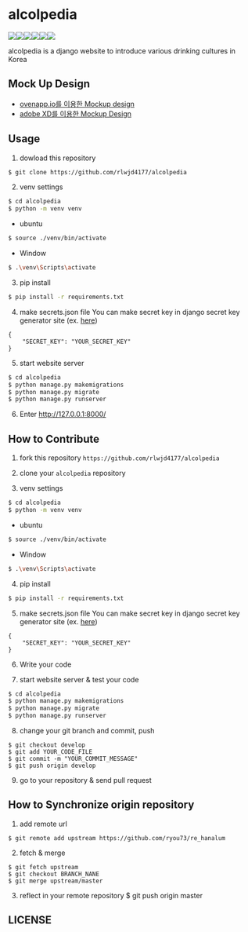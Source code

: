 # alcolpedia

<div class = "shields" style = "display: flex; "> 
    <img src = "https://img.shields.io/github/issues/rlwjd4177/alcolpedia">
    <img src = "https://img.shields.io/github/forks/rlwjd4177/alcolpedia">
    <img src = "https://img.shields.io/github/stars/rlwjd4177/alcolpedia">
    <img src="https://img.shields.io/github/languages/top/rlwjd4177/alcolpedia" />
    <img src="https://img.shields.io/github/last-commit/rlwjd4177/alcolpedia"/>
    <img src="https://img.shields.io/github/license/rlwjd4177/alcolpedia" />
</div>

alcolpedia is a django website to introduce various drinking cultures in Korea

## Mock Up Design

- <a href = "https://ovenapp.io/view/jjqI146GVpoS9PIuzhZUiKk1TUTMNlPh#zueVT"> ovenapp.io를 이용한 Mockup design </a>
- <a href = "https://xd.adobe.com/view/77b781f7-9178-4f69-96fe-3b88d1735d95-22e4"> adobe XD를 이용한 Mockup Design </a>

## Usage

1. dowload this repository
```bash
$ git clone https://github.com/rlwjd4177/alcolpedia 
```

2. venv settings

```bash
$ cd alcolpedia
$ python -m venv venv
```

- ubuntu
```bash
$ source ./venv/bin/activate    
``` 
- Window
```bash
$ .\venv\Scripts\activate
```

3. pip install 
```bash
$ pip install -r requirements.txt
```

4. make secrets.json file
You can make secret key in django secret key generator site
(ex. <a href = "https://miniwebtool.com/django-secret-key-generator/">here</a>)
```
{
    "SECRET_KEY": "YOUR_SECRET_KEY"
}
```

5. start website server
```bash
$ cd alcolpedia
$ python manage.py makemigrations
$ python manage.py migrate
$ python manage.py runserver
```

6. Enter http://127.0.0.1:8000/

## How to Contribute

1. fork this repository `https://github.com/rlwjd4177/alcolpedia`

2. clone your `alcolpedia` repository

3. venv settings

```bash
$ cd alcolpedia
$ python -m venv venv
```

- ubuntu
```bash
$ source ./venv/bin/activate    
``` 
- Window
```bash
$ .\venv\Scripts\activate
```

4. pip install 
```bash
$ pip install -r requirements.txt
```

5. make secrets.json file
You can make secret key in django secret key generator site
(ex. <a href = "https://miniwebtool.com/django-secret-key-generator/">here</a>)
```
{
    "SECRET_KEY": "YOUR_SECRET_KEY"
}
```

6. Write your code

7. start website server & test your code
```bash
$ cd alcolpedia
$ python manage.py makemigrations
$ python manage.py migrate
$ python manage.py runserver
```

8. change your git branch and commit, push
```
$ git checkout develop
$ git add YOUR_CODE_FILE
$ git commit -m "YOUR_COMMIT_MESSAGE"
$ git push origin develop
```

9. go to your repository & send pull request

## How to Synchronize origin repository

1. add remote url
```
$ git remote add upstream https://github.com/ryou73/re_hanalum
```

2. fetch & merge
```
$ git fetch upstream
$ git checkout BRANCH_NANE
$ git merge upstream/master
```

3.  reflect in your remote repository
$ git push origin master

## LICENSE
